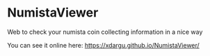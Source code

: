 # NumistaViewer
Web to check your numista coin collecting information in a nice way

You can see it online here: https://xdargu.github.io/NumistaViewer/
